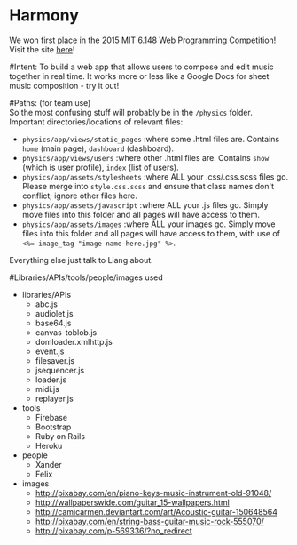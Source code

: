 # Harmony

We won first place in the 2015 MIT 6.148 Web Programming Competition! Visit the site [here](icanphysics.herokuapp.com)!

#Intent:
To build a web app that allows users to compose and edit music together in real time. It works more or less like a Google Docs for sheet music composition - try it out!

#Paths:
(for team use)  
So the most confusing stuff will probably be in the `/physics` folder. Important directories/locations of relevant files:

* `physics/app/views/static_pages`		:where some .html files are. Contains `home` (main page), `dashboard` (dashboard).
* `physics/app/views/users`			:where other .html files are. Contains `show` (which is user profile), `index` (list of users).
* `physics/app/assets/stylesheets`		:where ALL your .css/.css.scss files go. Please merge into `style.css.scss` and ensure that class names don't conflict; ignore other files here.
* `physics/app/assets/javascript`		:where ALL your .js files go. Simply move files into this folder and all pages will have access to them.
* `physics/app/assets/images`			:where ALL your images go. Simply move files into this folder and all pages will have access to them, with use of `<%= image_tag "image-name-here.jpg" %>`.

Everything else just talk to Liang about.



#Libraries/APIs/tools/people/images used
- libraries/APIs
  * abc.js
  * audiolet.js
  * base64.js
  * canvas-toblob.js
  * domloader.xmlhttp.js
  * event.js
  * filesaver.js
  * jsequencer.js
  * loader.js
  * midi.js
  * replayer.js
- tools
  * Firebase
  * Bootstrap
  * Ruby on Rails
  * Heroku
- people
  * Xander
  * Felix
- images
  * http://pixabay.com/en/piano-keys-music-instrument-old-91048/
  * http://wallpaperswide.com/guitar_15-wallpapers.html
  * http://camicarmen.deviantart.com/art/Acoustic-guitar-150648564
  * http://pixabay.com/en/string-bass-guitar-music-rock-555070/
  * http://pixabay.com/p-569336/?no_redirect
